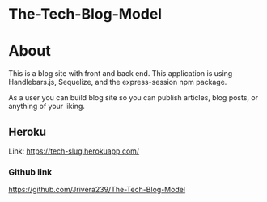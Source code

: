 
# The-Tech-Blog-Model
# About

This is a blog site with front and back end. This application is using Handlebars.js, Sequelize, and the express-session npm package. 

As a user you can build blog site so you can publish articles, blog posts, or anything of your liking.


## Heroku
 Link: https://tech-slug.herokuapp.com/

### Github link
https://github.com/Jrivera239/The-Tech-Blog-Model
